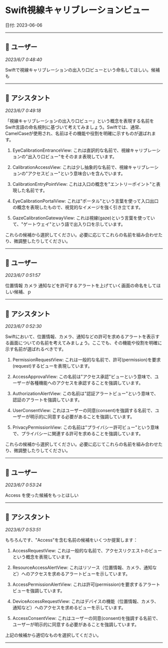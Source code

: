 # Swift視線キャリブレーションビュー

日付: 2023-06-06

---

## 👤 ユーザー
*2023/6/7 0:48:40*

Swiftで視線キャリブレーションの出入り口ビューという命名してほしい。候補も

---

## 🤖 アシスタント
*2023/6/7 0:49:18*

「視線キャリブレーションの出入り口ビュー」という概念を表現する名前をSwift言語の命名規則に基づいて考えてみましょう。Swiftでは、通常、CamelCaseが使用され、名前はその機能や役割を明確に示すものが選ばれます。

1. EyeCalibrationEntranceView: これは直訳的な名前で、視線キャリブレーションの"出入り口ビュー"をそのまま表現しています。

2. CalibrationAccessView: これは少し抽象的な名前で、視線キャリブレーションの"アクセスビュー"という意味合いを含んでいます。

3. CalibrationEntryPointView: これは入口の概念を"エントリーポイント"と表現した名前です。

4. EyeCalibrationPortalView: これは"ポータル"という言葉を使って入口出口の概念を表現したもので、視覚的なイメージを強く引き立てます。

5. GazeCalibrationGatewayView: これは視線(gaze)という言葉を使っていて、"ゲートウェイ"という語で出入り口を示しています。

これらの候補から選択してください。必要に応じてこれらの名前を組み合わせたり、微調整したりしてください。

---

## 👤 ユーザー
*2023/6/7 0:51:57*

位置情報 カメラ 通知などを許可するアラートを上げていく画面の命名をしてほしい候補、ｐ

---

## 🤖 アシスタント
*2023/6/7 0:52:30*

Swiftにおいて、位置情報、カメラ、通知などの許可を求めるアラートを表示する画面についての名前を考えてみましょう。ここでも、その機能や役割を明確に示す名前が選ばれるべきです。

1. PermissionRequestView: これは一般的な名前で、許可(permission)を要求(request)するビューを表現しています。

2. AccessApprovalView: この名前は"アクセス承認"ビューという意味で、ユーザーが各種機能へのアクセスを承認することを強調しています。

3. AuthorizationAlertView: この名前は"認証アラートビュー"という意味で、認証のアラートを強調しています。

4. UserConsentView: これはユーザーの同意(consent)を強調する名前で、ユーザーが明示的に同意する必要があることを強調しています。

5. PrivacyPermissionView: この名前は"プライバシー許可ビュー"という意味で、プライバシーに関連する許可を求めることを強調しています。

これらの候補から選択してください。必要に応じてこれらの名前を組み合わせたり、微調整したりしてください。

---

## 👤 ユーザー
*2023/6/7 0:53:24*

Access を使った候補をもっとほしい

---

## 🤖 アシスタント
*2023/6/7 0:53:51*

もちろんです、"Access"を含む名前の候補をいくつか提案します：

1. AccessRequestView: これは一般的な名前で、アクセスリクエストのビューという概念を表現しています。

2. ResourceAccessAlertView: これはリソース（位置情報、カメラ、通知など）へのアクセスを求めるアラートビューを示しています。

3. AccessPermissionAlertView: これは許可(permission)を要求するアラートビューを強調しています。

4. DeviceAccessRequestView: これはデバイスの機能（位置情報、カメラ、通知など）へのアクセスを求めるビューを示しています。

5. AccessConsentView: これはユーザーの同意(consent)を強調する名前で、ユーザーが明示的に同意する必要があることを強調しています。

上記の候補から適切なものを選択してください。

---
